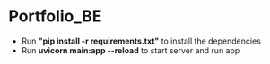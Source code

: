 # Portfolio_BE

- Run **"pip install -r requirements.txt"** to install the dependencies
- Run **uvicorn main:app --reload**  to start server and run app
